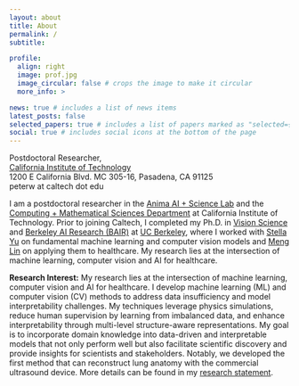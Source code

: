```yaml
---
layout: about
title: About
permalink: /
subtitle: 

profile:
  align: right
  image: prof.jpg
  image_circular: false # crops the image to make it circular
  more_info: >

news: true # includes a list of news items
latest_posts: false
selected_papers: true # includes a list of papers marked as "selected={true}"
social: true # includes social icons at the bottom of the page
---
```


Postdoctoral Researcher, 
<br><a href='https://www.caltech.edu/'>California Institute of Technology</a>
<br>1200 E California Blvd. MC 305-16, Pasadena, CA 91125
<br>peterw at caltech dot edu

I am a postdoctoral researcher in the [Anima AI + Science Lab](http://tensorlab.cms.caltech.edu/users/anima/) and the [Computing + Mathematical Sciences Department](https://cms.caltech.edu/) at California Institute of Technology. Prior to joining Caltech, I completed my Ph.D. in [Vision Science](https://vision.berkeley.edu/) and [Berkeley AI Research (BAIR)](https://bair.berkeley.edu/) at [UC Berkeley](https://www.berkeley.edu/), where I worked with [Stella Yu](https://web.eecs.umich.edu/~stellayu/) on fundamental machine learning and computer vision models and [Meng Lin](https://optometry.berkeley.edu/people/meng-lin/) on applying them to healthcare. My research lies at the intersection of machine learning, computer vision and AI for healthcare.  

**Research Interest:** My research lies at the intersection of machine learning, computer vision and AI for healthcare. I develop machine learning (ML) and computer vision (CV) methods to address data insufficiency and model interpretability challenges. My techniques leverage physics simulations, reduce human supervision by learning from imbalanced data, and enhance interpretability through multi-level structure-aware representations. My goal is to incorporate domain knowledge into data-driven and interpretable models that not only perform well but also facilitate scientific discovery and provide insights for scientists and stakeholders. Notably, we developed the first method that can reconstruct lung anatomy with the commercial ultrasound device. More details can be found in my [research statement](./assets/pdf/research_statement.pdf). 
